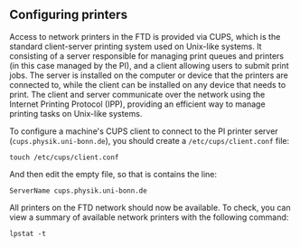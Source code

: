 
## Configuring printers

Access to network printers in the FTD is provided via CUPS, which is the standard client-server printing system used on Unix-like systems. It consisting of a server responsible for managing print queues and printers (in this case managed by the PI), and a client allowing users to submit print jobs. The server is installed on the computer or device that the printers are connected to, while the client can be installed on any device that needs to print. The client and server communicate over the network using the Internet Printing Protocol (IPP), providing an efficient way to manage printing tasks on Unix-like systems.

To configure a machine's CUPS client to connect to the PI printer server (`cups.physik.uni-bonn.de`), you should create a `/etc/cups/client.conf` file:

```
touch /etc/cups/client.conf
```

And then edit the empty file, so that is contains the line:

```
ServerName cups.physik.uni-bonn.de
```

All printers on the FTD network should now be available. To check, you can view a summary of available network printers with the following command:

```
lpstat -t
```
